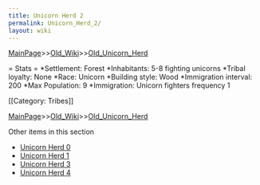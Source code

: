 ```yaml
---
title: Unicorn Herd 2
permalink: Unicorn_Herd_2/
layout: wiki
---
```


[MainPage](/keeperrl_wiki/ "wikilink")>>[Old_Wiki](/keeperrl_wiki/Old_Wiki "wikilink")>>[Old_Unicorn_Herd](/keeperrl_wiki/Old_Unicorn_Herd "wikilink")

= Stats =
*Settlement: Forest
*Inhabitants:  5-8 fighting unicorns
*Tribal loyalty: None 
*Race: Unicorn
*Building style: Wood 
*Immigration interval: 200
*Max Population: 9 
*Immigration: Unicorn fighters frequency 1  

[[Category: Tribes]]

[MainPage](/keeperrl_wiki/ "wikilink")>>[Old_Wiki](/keeperrl_wiki/Old_Wiki "wikilink")>>[Old_Unicorn_Herd](/keeperrl_wiki/Old_Unicorn_Herd "wikilink")

Other items in this section
-    [Unicorn Herd 0](/keeperrl_wiki/Unicorn_Herd_0 "wikilink")
-    [Unicorn Herd 1](/keeperrl_wiki/Unicorn_Herd_1 "wikilink")
-    [Unicorn Herd 3](/keeperrl_wiki/Unicorn_Herd_3 "wikilink")
-    [Unicorn Herd 4](/keeperrl_wiki/Unicorn_Herd_4 "wikilink")
